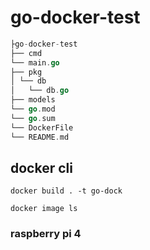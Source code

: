 # go-docker-test

```go
├go-docker-test
├── cmd
└── main.go
├── pkg
│ └── db
│   └── db.go
├── models
└── go.mod
└── go.sum
└── DockerFile
└── README.md
```

## docker cli

```docker
docker build . -t go-dock

docker image ls

```

### raspberry pi 4
